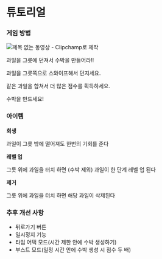# 튜토리얼

### 게임 방법
![제목 없는 동영상 - Clipchamp로 제작](https://github.com/user-attachments/assets/562bcf3d-b454-4d8f-8511-b899037b181e)

과일을 그릇에 던져서 수박을 만들어라!!

과일을 그릇쪽으로 스와이프해서 던지세요.

같은 과일을 합쳐서 더 많은 점수를 획득하세요.

수박을 만드세요!

### 아이템

**회생**

과일이 그릇 밖에 떨어져도 한번의 기회를 준다

**레벨 업**

그릇 위에 과일을 터치 하면 (수박 제외) 과일이 한 단계 레벨 업 된다

**제거**

그릇 위에 과일을 터치 하면 해당 과일이 삭제된다

### 추후 개선 사항

- 뒤로가기 버튼
- 일시정지 기능
- 타임 어택 모드(시간 제한 안에 수박 생성하기)
- 부스트 모드(일정 시간 안에 수박 생성 시 점수 두 배)
